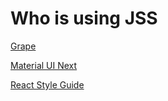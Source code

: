 # Who is using JSS

[Grape](https://chatgrape.com)

[Material UI Next](https://github.com/callemall/material-ui/tree/next)

[React Style Guide](http://react-styleguidist.js.org)
